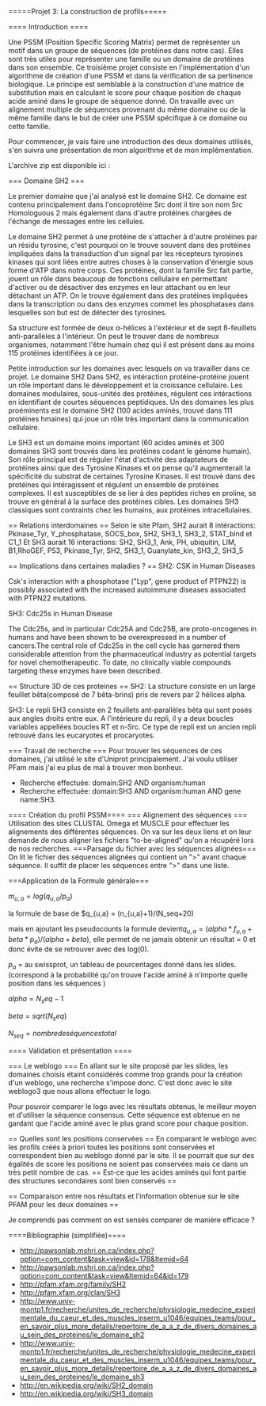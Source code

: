 =====Projet 3: La construction de profils=====

==== Introduction ====


Une PSSM (Position Specific Scoring Matrix) permet de représenter un motif dans un groupe de séquences (de protéines dans notre cas). Elles sont très utiles pour représenter une famille ou un domaine de protéines dans son ensemble.
Ce troisième projet consiste en l'implémentation d'un algorithme de création d'une PSSM et dans la vérification de sa pertinence biologique. Le principe est semblable à la construction d'une matrice de substitution mais en calculant le score pour chaque position de chaque acide aminé dans le groupe de séquence donné. On travaille avec un alignement multiple de séquences provenant du même domaine ou de la même famille dans le but de créer une PSSM spécifique à ce domaine ou cette famille.

Pour commencer, je vais faire une introduction des deux domaines utilisés, s'en suivra une présentation de mon algorithme et de mon implémentation.

L'archive zip est disponible ici :

=== Domaine SH2 ===

Le premier domaine que j'ai analysé est le domaine SH2. Ce domaine est contenu principalement dans l'oncoprotéine Src dont il tire son nom Src Homologuous 2 mais également dans d'autre protéines chargées de l'échange de messages entre les cellules.

Le domaine SH2 permet à une protéine de s'attacher à d'autre protéines par un résidu tyrosine, c'est pourquoi on le trouve souvent dans des protéines impliquées dans la transduction d'un signal par les récepteurs tyrosines kinases qui sont liées entre autres choses à la conservation d'énergie sous forme d'ATP dans notre corps. Ces protéines, dont la famille Src fait partie, jouent un rôle dans beaucoup de fonctions cellulaire en permettant d'activer ou de désactiver des enzymes en leur attachant ou en leur détachant un ATP.
On le trouve également dans des protéines impliquées dans la transcription ou dans des enzymes commet les phosphatases dans lesquelles son but est de détecter des tyrosines.

Sa structure est formée de deux α-hélices à l'extérieur et de sept ß-feuillets anti-parallèles à l'intérieur. On peut le trouver dans de nombreux organismes, notamment l'être humain chez qui il est présent dans au moins 115 protéines identifiées à ce jour.


Petite introduction sur les domaines avec lesquels on va travailler dans ce projet.
Le domaine SH2 
Dans SH2, es intéraction protéine-protéine jouent un rôle important dans le développement et la croissance cellulaire. Les domaines modulaires, sous-unités des protéines, régulent ces intéractions en identifiant de courtes séquences peptidiques.
Un des domaines les plus proéminents est le domaine SH2 (100 acides aminés, trouvé dans 111 protéines hmaines) qui joue un rôle très important dans la communication cellulaire.

Le SH3 est un domaine moins important (60 acides aminés et 300 domaines SH3 sont trouvés dans les protéines codant le génome humain). Son rôle principal est de réguler l'état d'activité des adaptateurs de protéines ainsi que des Tyrosine Kinases et on pense qu'il augmenterait la spécificité du substrat de certaines Tyrosine Kinases. Il est trouvé dans des protéines qui intéragissent et régulent un ensemble de protéines complexes. Il est susceptibles de se lier à des peptides riches en proline, se trouve en général à la surface des protéines cibles. Les domaines SH3 classiques sont contraints chez les humains, aux protéines intracellulaires.

== Relations interdomaines ==
Selon le site Pfam, SH2 aurait 8 intéractions:
Pkinase_Tyr, Y_phosphatase, SOCS_box, SH2, SH3_1, SH3_2, STAT_bind et C1_1 
Et SH3 aurait 16 interactions:
SH2, SH3_1, Ank, PH, ubiquitin, LIM, B1,RhoGEF, P53, Pkinase_Tyr, SH2, SH3_1, Guanylate_kin, SH3_2, SH3_5

== Implications dans certaines maladies ? ==
SH2: CSK in Human Diseases

Csk's interaction with a phosphotase ("Lyp", gene product of PTPN22) is possibly associated with the increased autoimmune diseases associated with PTPN22 mutations.

SH3: Cdc25s in Human Disease

The Cdc25s, and in particular Cdc25A and Cdc25B, are proto-oncogenes in humans and have been shown to be overexpressed in a number of cancers.The central role of Cdc25s in the cell cycle has garnered them considerable attention from the pharmaceutical industry as potential targets for novel chemotherapeutic. To date, no clinically viable compounds targeting these enzymes have been described.


== Structure 3D de ces proteines ==
SH2: La structure consiste en un large feuillet bêta(composé de 7 bêta-brins) pris de revers par 2 hélices alpha.

SH3: Le repli SH3 consiste en 2 feuillets ant-parallèles bêta qui sont posés aux angles droits entre eux. A l'intérieure du repli, il y a deux boucles variables appellées boucles RT et n-Src. Ce type de repli est un ancien repli retrouvé dans les eucaryotes et procaryotes.

=== Travail de recherche ===
Pour trouver les séquences de ces domaines, j'ai utilisé le site d'Uniprot principalement. J'ai voulu utiliser PFam mais j'ai eu plus de mal à trouver mon bonheur.

  - Recherche effectuée: domain:SH2 AND organism:human 
  - Recherche effectuée: domain:SH3 AND organism:human AND gene name:SH3.


==== Création du profil PSSM====
=== Alignement des séquences ===
Utilisation des sites CLUSTAL Omega et MUSCLE pour effectuer les alignements des différentes séquences.
On va sur les deux liens et on leur demande de nous aligner les fichiers "to-be-aligned" qu'on a récupéré lors de nos recherches.
===Parsage du fichier avec les séquences alignées===
On lit le fichier des séquences alignées qui contient un ">" avant chaque séquence. Il suffit de placer les séquences entre ">" dans une liste.

===Application de la Formule générale===

$m_{u,a} =  log(q_{u,a}/p_a)$

la formule de base de $q_{u,a} = (n_{u,a}+1)/(N_seq+20)

mais en ajoutant les pseudocounts la formule devient$q_{u,a} = (alpha*f_{u,a}+beta*p_a)/(alpha+beta)$, elle permet de ne jamais obtenir un résultat = 0 et donc évite de se retrouver avec des log(0).

$p_a$ = au swissprot, un tableau de pourcentages donné dans les slides. (correspond à la probabilité qu'on trouve l'acide aminé à n'importe quelle position dans les séquences )

$alpha = N_seq - 1$

$beta = sqrt(N_seq)$

$N_{seq} = nombre de séquences total$




==== Validation et présentation ====

=== Le weblogo ===
En allant sur le site proposé par les slides, les domaines choisis étaint considérés comme trop grands pour la création d'un weblogo, une recherche s'impose donc. C'est donc avec le site weblogo3 que nous allons effectuer le logo.

Pour pouvoir comparer le logo avec les résultats obtenus, le meilleur moyen et d'utiliser la séquence consensus. Cette séquence est obtenue en ne gardant que l'acide aminé avec le plus grand score pour chaque position.

== Quelles sont les positions conservées ==
En comparant le weblogo avec les profils créés à priori toutes les positions sont conservées et correspondent bien au weblogo donné par le site.
Il se pourrait que sur des égalités de score les positions ne soient pas conservées mais ce dans un très petit nombre de cas.
== Est-ce que les acides aminés qui font partie des structures secondaires sont bien conservés ==

== Comparaison entre nos résultats et l'information obtenue sur le site PFAM pour les deux domaines ==

Je comprends pas comment on est sensés comparer de manière efficace ?

====Bibliographie (simplifiée)====
  * http://pawsonlab.mshri.on.ca/index.php?option=com_content&task=view&id=178&Itemid=64
  * http://pawsonlab.mshri.on.ca/index.php?option=com_content&task=view&Itemid=64&id=179
  * http://pfam.xfam.org/family/SH2
  * http://pfam.xfam.org/clan/SH3
  * http://www.univ-montp1.fr/recherche/unites_de_recherche/physiologie_medecine_experimentale_du_caeur_et_des_muscles_inserm_u1046/equipes_teams/pour_en_savoir_plus_more_details/repertoire_de_a_a_z_de_divers_domaines_au_sein_des_proteines/le_domaine_sh2
  * http://www.univ-montp1.fr/recherche/unites_de_recherche/physiologie_medecine_experimentale_du_caeur_et_des_muscles_inserm_u1046/equipes_teams/pour_en_savoir_plus_more_details/repertoire_de_a_a_z_de_divers_domaines_au_sein_des_proteines/le_domaine_sh3
  * http://en.wikipedia.org/wiki/SH2_domain
  * http://en.wikipedia.org/wiki/SH3_domain


